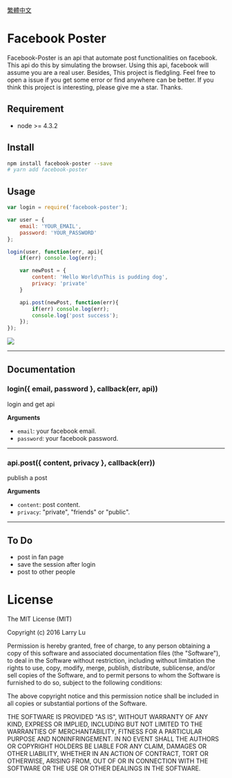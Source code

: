 [繁體中文](./README-CN.md)

# Facebook Poster

Facebook-Poster is an api that automate post functionalities on facebook. This api do this by simulating the browser. Using this api, facebook will assume you are a real user. Besides, This project is fledgling. Feel free to open a issue if you get some error or find anywhere can be better. If you think this project is interesting, please give me a star. Thanks.

## Requirement

- node >= 4.3.2

## Install

```bash
npm install facebook-poster --save
# yarn add facebook-poster
```

## Usage

```javascript
var login = require('facebook-poster');

var user = {
    email: 'YOUR_EMAIL',
    password: 'YOUR_PASSWORD'
};

login(user, function(err, api){
    if(err) console.log(err);

    var newPost = {
        content: 'Hello World\nThis is pudding dog',
        privacy: 'private'
    }

    api.post(newPost, function(err){
        if(err) console.log(err);
        console.log('post success');
    });
});
```

![](http://i.imgur.com/MSlhdHC.png)

---

## Documentation

### login({ email, password }, callback(err, api))
login and get api

__Arguments__

* `email`: your facebook email.
* `password`: your facebook password.

---

### api.post({ content, privacy }, callback(err))
publish a post

__Arguments__

* `content`: post content.
* `privacy`: "private", "friends" or "public".

---

## To Do

- post in fan page
- save the session after login
- post to other people

# License

The MIT License (MIT)

Copyright (c) 2016 Larry Lu

Permission is hereby granted, free of charge, to any person obtaining a copy
of this software and associated documentation files (the "Software"), to deal
in the Software without restriction, including without limitation the rights
to use, copy, modify, merge, publish, distribute, sublicense, and/or sell
copies of the Software, and to permit persons to whom the Software is
furnished to do so, subject to the following conditions:

The above copyright notice and this permission notice shall be included in all
copies or substantial portions of the Software.

THE SOFTWARE IS PROVIDED "AS IS", WITHOUT WARRANTY OF ANY KIND, EXPRESS OR
IMPLIED, INCLUDING BUT NOT LIMITED TO THE WARRANTIES OF MERCHANTABILITY,
FITNESS FOR A PARTICULAR PURPOSE AND NONINFRINGEMENT. IN NO EVENT SHALL THE
AUTHORS OR COPYRIGHT HOLDERS BE LIABLE FOR ANY CLAIM, DAMAGES OR OTHER
LIABILITY, WHETHER IN AN ACTION OF CONTRACT, TORT OR OTHERWISE, ARISING FROM,
OUT OF OR IN CONNECTION WITH THE SOFTWARE OR THE USE OR OTHER DEALINGS IN THE
SOFTWARE.
